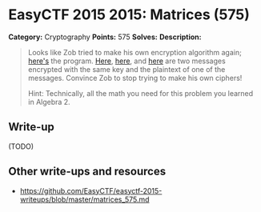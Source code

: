 # EasyCTF 2015 2015: Matrices (575)

**Category:** Cryptography
**Points:** 575
**Solves:** 
**Description:**

> Looks like Zob tried to make his own encryption algorithm again; [here's](https://github.com/EasyCTF/easyctf-2015-writeups/files/matrix.java) the program. [Here](https://github.com/EasyCTF/easyctf-2015-writeups/files/message1), [here](https://github.com/EasyCTF/easyctf-2015-writeups/files/output1), and [here](https://github.com/EasyCTF/easyctf-2015-writeups/files/output2) are two messages encrypted with the same key and the plaintext of one of the messages. Convince Zob to stop trying to make his own ciphers!
> 
> 
> Hint: Technically, all the math you need for this problem you learned in Algebra 2.


## Write-up

(TODO)

## Other write-ups and resources

* <https://github.com/EasyCTF/easyctf-2015-writeups/blob/master/matrices_575.md>
